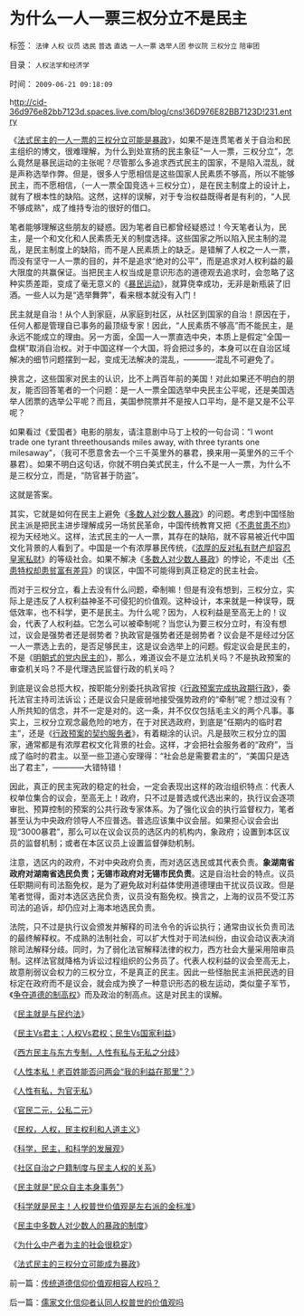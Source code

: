 # 为什么一人一票三权分立不是民主

标签： `法律` `人权` `议员` `选民` `普选` `直选` `一人一票` `选举人团` `参议院` `三权分立` `陪审团` 

目录： `人权法学和经济学`

时间： `2009-06-21 09:18:09`

h[ttp://cid-36d976e82bb7123d.spaces.live.com/blog/cns!36D976E82BB7123D!231.entry](http://cid-36d976e82bb7123d.spaces.live.com/blog/cns%2136D976E82BB7123D%21231.entry)

《[法式民主的一人一票的三权分立可能是暴政](../../../2009/6/16/法式民主的三权分立可能形成多数人对少数人的暴政.md)》，如果不是连贯笔者关于自治和民主组织的博文，很难理解，为什么到处宣扬的民主象征“一人一票，三权分立”，怎么竟然是暴民运动的主张呢？尽管那么多追求西式民主的国家，不是陷入混乱，就是声称选举作弊。但是，很多人宁愿相信是这些国家人民素质不够高，所以不能够民主，而不愿相信，（一人一票全国竞选＋三权分立），是在民主制度上的设计上，就有了根本性的缺陷。这然，这样的误解，对于专治权益既得者是有利的，“人民不够成熟”，成了维持专治的很好的借口。

笔者能够理解这些朋友的疑惑。因为笔者自已都曾经疑惑过！今天笔者认为，民主，是一个和文化和人民素质无关的制度选择。这些国家之所以陷入民主制的混乱，是民主制度上的缺陷，而不是人民素质上的缺乏。是错解了人权之一人一票，而没有坚守一人一票的目的，并不是追求“绝对的公平”，而是追求对人权利益的最大限度的共赢保证。当把民主人权当成是意识形态的道德观去追求时，会忽略了这种实质差距，变成了毫无意义的《[暴民运动](../../../2009/2/27/暴民运动不是社会革命.md)》，就算侥幸成功，无非是新瓶装了旧酒。一些人以为是“选举舞弊”，看来根本就没有入门！

民主就是自治！从个人到家庭，从家庭到社区，从社区到国家的自治！原因在于，任何人都是管理自已事务的最顶级专家！因此，“人民素质不够高”而不能民主，是永远不能成立的理由。另一方面，全国一人一票直选中央，本质上是假定“全国一盘棋”取消自治权。对于中国这样一个大国，将会把过多的，本身可以在自治区域解决的细节问题摆到一起，变成无法解决的混乱，————混乱不可避免了。

换言之，这些国家对民主的认识，比不上两百年前的美国！对此如果还不明白的朋友，能否回答笔者的一个问题：是一人一票全国选举中央民主公平呢，还是美国选举人团票的选举公平呢？而且，美国参院票并不是按人口平均，是不是又是不公平呢？

如果看过《爱国者》电影的朋友，请注意剧中马丁上校的一句台词：“I wont trade one tyrant threethousands miles away, with three tyrants one milesaway”，（我可不愿意舍去一个三千英里外的暴君，换来用一英里外的三千个暴君）。如果不明白这句话，你就不明白美式民主，什么不是一人一票，为什么不是三权分立，而是，“防官甚于防盗”。

这就是答案。

其实，它就是如何在民主上避免《[多数人对少数人暴政](../../../2008/10/6/俄国多数人对少数人暴政不是民主.md)》的问题。考虑到中国怪胎民主派是把民主进步理解成另一场贫民革命，中国传统教育又把《[不患贫患不均](../../../2009/2/7/“不患贫而患不均”是伪公平，是特权化，社会等级化.md)》视为天经地义。这样，法式民主的一人一票，其存在的缺陷，就不容易被近代中国文化背景的人看到了。中国是一个有浓厚暴民传统，《[浓厚的反对私有财产却容忍皇家私财](../../../2007/10/1/从《盐铁论》谈起中国人的私有财产原罪感.md)》的等级社会。如果不解决《[多数人对少数人暴政](../../../2008/10/6/俄国多数人对少数人暴政不是民主.md)》的悖论，不走出《[不患特权却患贫富有差异](http://blog.sina.com.cn/s/blog_5563a64d0100bwh8.html)》的误区，中国不可能得到真正稳定的民主社会。

而对于三权分立，看上去没有什么问题，牵制嘛！但是有没有想到，三权分立，实际上是违反了人权利益神圣不可侵犯的价值观。这种设计，本来就是一种误导，既低效率，也不科学，更不是民主。为什么呢？因为，人权利益是至高无上的！议会，代表了人权利益。它怎么可以被牵制呢？当您认为要三权分立时，有没有想过，议会是强势者还是弱势者？执政官是强势者还是弱势者？议会是不是经过分区一人一票选上去的，是否足够民主，这是议会选举上的问题。假定议会是民主的，不是《[明朝式的党内民主的](http://hi.baidu.com/darthchn/blog/item/b8eb1f1f6f3cff164034173e.html)》，那么，难道议会不是立法机关吗？不是执政预案的审查机关吗？不是代理选民监督行政的机关吗？

到底是议会总揽大权，按职能分别委托执政官按《[行政预案完成执政期行政](../../../2009/5/16/摒弃行政权力，了解危机干预.md)》，委托法官主持司法诉讼；还是议会只是疲弱地接受强势政府的“牵制”呢？想过没有？人所共知的信念，并不一定是对的。这一条，并不仅仅包括毛主义的两个凡事。事实上，三权分立观念最危险的地方，在于对民选政府，到底是“任期内的临时君主”，还是《[行政预案的契约服务者](../../../2009/5/16/市场和经济中的危机干预.md)》，有着糊涂的认识。凡是鼓吹三权分立的国家，通常都是有浓厚君权文化背景的社会。这样，才会把社会服务者的“政府”，当成了临时的君主。以至一些卫道心安理得：“社会总是需要君主的”，“美国只是选出了君主”，————大错特错！

因此，真正的民主宪政的稳定的社会，一定会表现出这样的政治组织特点：代表人权单位集合的议会，至高无上！政府，只不过是普选或代选出来的，执行议会逐项审批、预算控制的预案的公共行政专家体系。为了强化议会的执行监督权力，笔者甚至认为中央政府领导人不应普选。普选应该集中议会层。如果担心议会会出现“3000暴君”，那么可以在议会议员的选区内的机构内，象政府；设置到本区议员的监督机制；或者在本区议员上设置监督弹劾机制。

注意，选区内的政府，不对中央政府负责，而对选区选民或其代表负责。**象湖南省政府对湖南省选民负责；无锡市政府对无锡市民负责**。这是自治社会的特点。议员任职期间有司法豁免权，是为了避免敌对利益体使用道德理由干扰议员议政。但是笔者觉得，面对本选区选民负责，议员没有豁免权。换言之，上海的议员不受江苏司法的追诉，却仍应对上海本地选民负责。

法院，只不过是执行议会颁发并解释的司法令令的诉讼执行；通常由议长负责司法的最终解释权。不成熟的法制社会，可以扩大性对于司法纠纷，由议会动议表决消除司法解释分歧。同时，为了弱化法官解释法律的权力，西方社会大量采用陪审员制。这样法官就降格为诉讼过程组织的公务员了。代表人权利益的议会至高无上，故意削弱议会权力的三权分立，不是真正的民主。因此一些怪胎民主派把民选的目标定在政府而不是议会，就会成为换了一种意识形态的极左运动，类似童子军节，《[争夺道德的制高权](../../../2009/6/10/抢夺道德制高点是危险的政治游戏.md)》而及政治的制高点。这是对民主的误解。

《[民主就是与民约法](../../../2007/9/30/民主就是与民约法；法律并不是道德的上层建筑.md)》

《[民主Vs君主；人权Vs君权；民生Vs国家利益](../../../2008/7/28/民主Vs君主；人权Vs君权；民生Vs国家利益.md)》

《[西方民主与东方专制，人性有私与无私之分歧](../../../2009/3/15/东西方民主：人性有私与无私之分歧.md)》

《[人性本私！老百姓能否问两会“我的利益在那里”？](../../../2009/3/15/人性本私！老百姓能否问两会“我的利益在那里”？.md)》

《[人性有私，为官无私](http://darthvad.blog.163.com/blog/static/533994702009425114911307/)》

《[官民二元，公私二元](../../../2008/10/17/官民二元之经济危机，小民百姓可能无路可逃.md)》

《[民权，人权，民主权利和人道主义](../../../2009/6/12/民权，人权，民主权利和人道主义.md)》

《[科学，民主，和科学的发展观](../../../2009/4/25/科学，民主和科学的发展观.md)》

《[社区自治之户籍制度与民主人权的关系](../../../2009/3/8/社区自治之户籍制度与民主人权的关系.md)》

《[民主就是"民众自主本身事务"](../../../2009/3/6/民主就是民众自主本身事务；社区自治的最大风险.md)》

《[科学就是民主！人权普世价值观是左右派的金标准](http://blog.sina.com.cn/s/blog_5563a64d0100c3aq.html)》

《[民主中多数人对少数人的暴政的制度](../../../2008/10/6/俄国多数人对少数人暴政不是民主.md)》

《[为什么中产者为主的社会很稳定](../../../2008/7/20/为什么中产者为主的社会很稳定.md)》

《[法式民主的三权分立可能成为暴政](../../../2009/6/16/法式民主的三权分立可能形成多数人对少数人的暴政.md)》



前一篇：[传统道德信仰价值观相容人权吗？](../../../2009/6/21/传统道德信仰价值观相容人权吗？.md)

后一篇：[儒家文化信仰者认同人权普世的价值观吗](../../../2009/6/21/儒家文化信仰者认同人权普世的价值观吗.md)